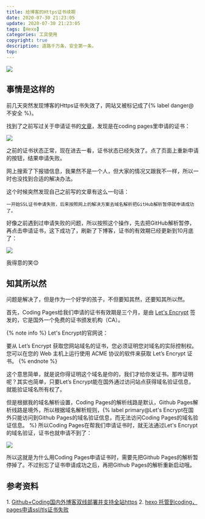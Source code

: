```yaml
---
title: 给博客的Https证书续期
date: 2020-07-30 21:23:05
update: 2020-07-30 21:23:05
tags: [Hexo]
categories: 工具使用
copyright: true
description: 道路千万条，安全第一条。
top:
---
```


<img src="https://i.loli.net/2020/08/01/R4f1SvM9Q6wNID3.png" >

## 事情是这样的

前几天突然发现博客的Https证书失效了，网站又被标记成了{% label danger@不安全 %}。

找到了之前写过关于申请证书的[文章](https://jmyblog.top/SiteBrokenFix/)，发现是在coding pages里申请的证书：

<img src="https://i.loli.net/2020/04/23/Skv28M5PJiC1Fwo.png" >

之前的证书状态正常，现在进去一看，证书状态已经失效了。点了页面上重新申请的按钮，结果申请失败。

网上搜索了下报错信息，我果然不是一个人，但大家的情况又跟我不一样，所以一时也没找到合适的解决办法。

这个时候突然发现自己之前写的文章有这么一句话：

    一开始SSL证书申请失败，后来按照网上的解决方案去域名解析把GitHub解析暂停就申请成功了。

好像之前遇到过申请失败的问题，所以按照这个操作，先去把GitHub解析暂停，再点击申请证书，这下成功了，刷新了下博客，证书的有效期已经更新到10月底了：

<img src="https://i.loli.net/2020/07/30/aLlXtRmycKpk2Ji.png" >

我得意的笑😊

## 知其所以然

问题是解决了，但是作为一个好学的孩子，不但要知其然，还要知其所以然。

首先，Coding Pages给我们申请的证书有效期是三个月，是由 [Let's Encrypt](https://letsencrypt.org/zh-cn/getting-started/) 签发的，它是国外一个免费的证书颁发机构（CA）。

{% note info %}
Let's Encrypt的官网说：

要从 Let’s Encrypt 获取您网站域名的证书，您必须证明您对域名的实际控制权。您可以在您的 Web 主机上运行使用 ACME 协议的软件来获取 Let’s Encrypt 证书。
{% endnote %}

这个意思简单，就是说你得证明这个域名是你的，我们才给你发证书。那咋证明呢？其实也简单，只要Let’s Encrypt能在国外通过访问站点获得域名验证信息，就能验证域名所有权了。

但是根据我的域名解析设置，Coding Pages的解析线路是默认，Github Pages解析线路是境外，所以根据域名解析规则，{% label primary@Let's Encrypt在国外只能访问到Github Pages的域名验证信息，而无法访问Coding Pages的域名验证信息。 %}
所以Coding Pages在帮我们申请证书时，就无法通过Let's Encrypt的域名验证，证书也就申请不到了：

<img src="https://i.loli.net/2020/04/23/RPNsrEyMSUV9uD1.png" >

所以这就是为什么用Coding Pages申请证书时，需要先把Github Pages的解析暂停掉了。不过别忘了证书申请成功之后，再把Github Pages的解析重新启动哦。

## 参考资料

<span id="inline-toc">1.</span> [Github+Coding国内外博客双线部署并支持全站https](https://zwen.net/githubcodingblog.html)
<span id="inline-toc">2.</span> [hexo 托管到coding，pages申请ssl/tls证书失败](https://blog.csdn.net/dataiyangu/article/details/83374438)

